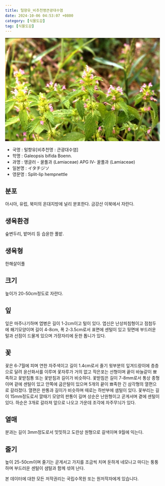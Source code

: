 ```yaml
---
title: 털향유_비추천명큰광대수염
date: 2024-10-06 04:53:07 +0800
category: [식물도감]
tag: [식물도감]
---
```




![털향유[비추천명 : 큰광대수염]](/assets/img/fileUpload/plants/basic/Labiatae/Galeopsis/15823/1_th2.JPG)
- 국명 : 털향유[비추천명 : 큰광대수염]
- 학명 : Galeopsis bifida Boenn.
- 과명 : 앵글러 - 꿀풀과 (Lamiaceae) APG Ⅳ- 꿀풀과 (Lamiaceae)
- 일본명 : イタチジソ
- 영문명 : Split-lip hempnettle


## 분포
아시아, 유럽, 북미의 온대지방에 널리 분포한다.
금강산 이북에서 자란다.
## 생육환경
숲변두리, 밭머리 등 습윤한 풀밭.
## 생육형
한해살이풀
## 크기
높이가 20-50cm정도로 자란다.
## 잎
잎은 마주나기하며 엽병은 길이 1-2cm이고 털이 있다. 엽신은 난상피침형이고 점첨두에 쐐기모양이며 길이 4-8cm, 폭 2-3.5cm로서 표면에 센털이 있고 뒷면에 부드러운 털과 선점이 드물게 있으며 가장자리에 둔한 톱니가 있다.
## 꽃
꽃은 6-7월에 피며 연한 자주색이고 길이 1.4cm로서 줄기 윗부분의 잎겨드랑이에 층층으로 달려 윤산화서를 이루며 꽃자루가 거의 없고 작은포는 선형이며 끝이 바늘같이 뾰족하고 꽃받침통 또는 꽃받침과 길이가 비슷하다. 꽃받침은 길이 7-8mm로서 통상 종형이며 겉에 센털이 있고 안쪽에 굽은털이 있으며 5개의 끝이 뾰족한 긴 삼각형의 열편으로 갈라졌다. 열편은 판통과 길이가 비슷하며 때로는 하반부에 샘털이 있다. 꽃부리는 길이 15mm정도로서 깔때기 모양의 판통이 길며 상순은 난원형이고 곧게서며 곁에 센털이 있다. 하순은 3개로 갈라져 앞으로 나오고 가운데 조각에 자주무늬가 있다.
## 열매
분과는 길이 3mm정도로서 밋밋하고 도란상 원형으로 갈색이며 9월에 익는다.
## 줄기
높이 25-50cm이며 줄기는 곧게서고 가지를 조금씩 치며 둔하게 네모나고 마디는 퉁퉁하며 부드러운 센털이 샘털과 함께 섞여 난다.






본 데이터에 대한 모든 저작권리는 국립수목원 또는 원저작자에게 있습니다.
